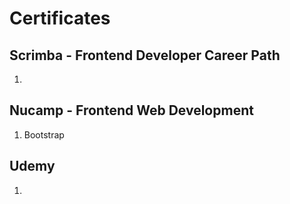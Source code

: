 # Certificates

## Scrimba - Frontend Developer Career Path

1. 

## Nucamp - Frontend Web Development

1. Bootstrap

## Udemy

1. 

